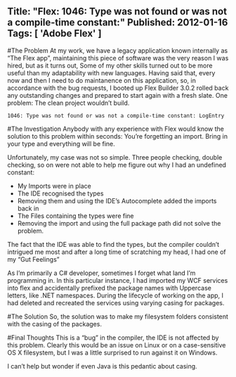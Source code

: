 Title: "Flex: 1046: Type was not found or was not a compile-time constant:"
Published: 2012-01-16
Tags: [ 'Adobe Flex' ]
---
#The Problem
At my work, we have a legacy application known internally as “The Flex app”, maintaining this piece of software was the very reason I was hired, but as it turns out, Some of my other skills turned out to be more useful than my adaptability with new languages. Having said that, every now and then I need to do maintanence on this application, so, in accordance with the bug requests, I booted up Flex Builder 3.0.2 rolled back any outstanding changes and prepared to start again with a fresh slate. One problem: The clean project wouldn’t build.

`1046: Type was not found or was not a compile-time constant: LogEntry`
 

#The Investigation
Anybody with any experience with Flex would know the solution to this problem within seconds: You’re forgetting an import. Bring in your type and everything will be fine.

Unfortunately, my case was not so simple. Three people checking, double checking, so on were not able to help me figure out why I had an undefined constant:

* My Imports were in place
* The IDE recognised the types
* Removing them and using the IDE’s Autocomplete added the imports back in
* The Files containing the types were fine
* Removing the import and using the full package path did not solve the problem.

The fact that the IDE was able to find the types, but the compiler couldn’t intrigued me most and after a long time of scratching my head, I had one of my “Gut Feelings”

As I’m primarily a C# developer, sometimes I forget what land I’m programming in. In this particular instance, I had imported my WCF services into flex and accidentally prefixed the package names with Uppercase letters, like .NET namespaces. During the lifecycle of working on the app, I had deleted and recreated the services using varying casing for packages.

#The Solution
So, the solution was to make my filesystem folders consistent with the casing of the packages.

#Final Thoughts
This is a “bug” in the compiler, the IDE is not affected by this problem. Clearly this would be an issue on Linux or on a case-sensitive OS X filesystem, but I was a little surprised to run against it on Windows.

I can’t help but wonder if even Java is this pedantic about casing.
